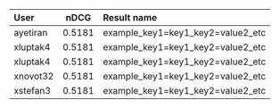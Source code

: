 | User | nDCG | Result name |
|:-----|------|:------------|
| ayetiran | 0.5181 | example_key1=key1_key2=value2_etc |
| xluptak4 | 0.5181 | example_key1=key1_key2=value2_etc |
| xluptak4 | 0.5181 | example_key1=key1_key2=value2_etc |
| xnovot32 | 0.5181 | example_key1=key1_key2=value2_etc |
| xstefan3 | 0.5181 | example_key1=key1_key2=value2_etc |
